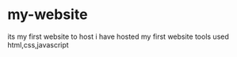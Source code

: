 # my-website
its my first website to host
i have hosted my first website 
tools used html,css,javascript
